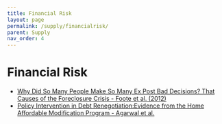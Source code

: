 ```yaml
---
title: Financial Risk
layout: page
permalink: /supply/financialrisk/
parent: Supply
nav_order: 4
---
```


# **Financial Risk**

<ul>
<li> <a href="https://www.nber.org/system/files/working_papers/w18082/w18082.pdf"> Why Did So Many People Make So Many Ex Post Bad Decisions? That Causes of the Foreclosure Crisis - Foote et al. (2012)</li>
<li> <a href="https://www.journals.uchicago.edu/doi/epdf/10.1086/691701"> Policy Intervention in Debt Renegotiation:Evidence from the Home Affordable Modification Program - Agarwal et al.</a> </li>
</ul>